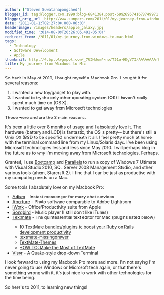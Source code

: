 ```yaml
---
author: ["Steven Suwatanapongched"]
blogger_id: tag:blogger.com,1999:blog-6841384.post-6992695741678749971
blogger_orig_url: http://www.sunpech.com/2011/01/my-journey-from-windows-to-mac.html
date: '2011-01-12T02:27:00.000-06:00'
headerimage: /images/headers/apple_galaxy.jpg
modified_time: '2014-08-09T20:26:05.491-05:00'
redirect_from: /2011/01/my-journey-from-windows-to-mac.html
tags:
  - Technology
  - Software Development
  - Apple
thumbnail: http://4.bp.blogspot.com/_7U5MdumP-no/TS1a-9DgV7I/AAAAAAAAfLg/B20G9RlSsFs/s600/IMG_2979.jpg
title: My journey from Windows to Mac
---
```



So back in May of 2010, I bought myself a Macbook Pro.  I bought it for several reasons:

<ol>
  <li>I wanted a new toy/gadget to play with.</li>
  <li>I wanted to try the only other operating system (OS) I haven't really spent much time on (OS X).</li>
  <li>I wanted to get away from Microsoft technologies</li>
</ol>

Those were and are the 3 main reasons.

It's been a little over 8 months of usage and I absolutely love it.  The hardware (battery and LCD) is fantastic, the OS is pretty-- but there's still a Unix OS (BSD to be specific) underneath it all.  I feel pretty much at home with the terminal command line from my Linux/Solaris days.  I've been using Microsoft technologies less and less since May 2010.  I will perhaps blog in the future as to <i>why</i> I'm moving away from Microsoft technologies.  Perhaps.

Granted, I use <a href="http://en.wikipedia.org/wiki/Boot_Camp_(software)">Bootcamp</a> and <a href="http://www.parallels.com/">Parallels</a> to run a copy of Windows 7 Ultimate with Visual Studio 2010, SQL Server 2008 Management Studio, and other various tools (ahem, Starcraft 2).  I find that I can be just as productive with my computing needs on a Mac.

Some tools I absolutely love on my Macbook Pro:

<ul>
  <li><a href="http://adium.im/">Adium</a> - Instant messenger for many chat services</li>
  <li><a href="http://www.apple.com/aperture/">Aperture</a> - Photo software comparable to Adobe Lightroom</li>
  <li><a href="http://www.apple.com/iwork/">iWork</a> - Office/Productivity suite from Apple</li>
  <li><a href="http://getsongbird.com/">Songbird</a> - Music player (I still don't like iTunes)</li>
  <li><a href="http://macromates.com/">Textmate</a> - The quintessential text editor for Mac (plugins listed below)</li>
  <ul>
    <li><a href="http://adventuresincoding.com/2010/05/10-textmate-bundlesplugins-to-boost-your-ruby-on-rails-development-productivity">10 TextMate bundles/plugins to boost your Ruby on Rails development productivity</a></li>
    <li><a href="https://github.com/jezdez/textmate-missingdrawer">textmate-missingdrawer</a></li>
    <li><a href="https://github.com/filmgirl/TextMate-Themes">TextMate-Themes</a></li>
    <li><a href="http://mashable.com/2010/12/23/textmate-guide/?utm_source=feedburner&amp;utm_medium=feed&amp;utm_campaign=Feed:+Mashable+(Mashable)">HOW TO: Make the Most of TextMate</a></li>
  </ul>
  <li><a href="http://visor.binaryage.com/">Visor</a> - A Quake-style drop-down Terminal</li>
</ul>

I look forward to using my Macbook Pro more and more.  I'm not saying I'm never going to use Windows or Microsoft tech again, or that there's something wrong with it, it's just nice to work with other technologies for the time being.

So here's to 2011, to learning new things!

<img   border="0" src="http://4.bp.blogspot.com/_7U5MdumP-no/TS1a-9DgV7I/AAAAAAAAfLg/B20G9RlSsFs/s400/IMG_2979.jpg" alt="" />